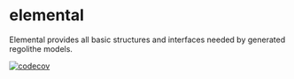 # elemental

Elemental provides all basic structures and interfaces needed by generated regolithe models.

[![codecov](https://codecov.io/gh/aporeto-inc/elemental/branch/master/graph/badge.svg?token=XWtU022jfP)](https://codecov.io/gh/aporeto-inc/elemental)
